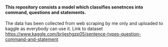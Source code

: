 #### This repository consists a model which classifies senetnces into command, questions and statements.
The data has been collected from web scraping by me only and uploaded to kaggle as everybody can use it.
Link to dataset https://www.kaggle.com/brijeshgzp05/sentence-types-question-command-and-statement
